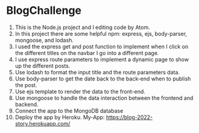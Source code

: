 # BlogChallenge
1) This is the Node.js project and I editing code by Atom.
2) In this project there are some helpful npm: express, ejs, body-parser, mongoose, and lodash.
3) I used the express get and post function to implement when I click on the different titles on the navbar I go into a different page.
4) I use express route parameters to implement a dynamic page to show up the different posts.
5) Use lodash to format the input title and the route parameters data.
6) Use body-parser to get the date back to the back-end when to publish the post.
7) Use ejs template to render the data to the front-end.
8) Use mongoose to handle the data interaction between the frontend and backend.
9) Connect the app to the MongoDB database
10) Deploy the app by Heroku.
My-App: https://blog-2022-story.herokuapp.com/
